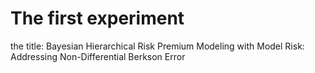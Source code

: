 # The first experiment
the title: Bayesian Hierarchical Risk Premium Modeling with Model Risk: Addressing Non-Differential Berkson Error
